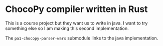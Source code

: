 # ChocoPy compiler written in Rust

This is a course project but they want us to write in java. I want to try something else so I am making this second implementation.

The `pa1-chocopy-parser-wars` submodule links to the java implementation.
